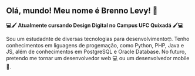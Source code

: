 ## Olá, mundo! Meu nome é Brenno Levy! 👋

**💻🖌 Atualmente cursando Design Digital no Campus UFC Quixadá 🖌💻**

Sou um estudadnte de diversas tecnologias para desenvolvimento🤓. Tenho conhecimentos em liguagens de progemação, como Python, PHP, Java e JS, além de conhecimentos em PostgreSQL e Oracle Database. 
No futuro, pretendo me tornar um desenvolvedor web 💻 ou um desenvolvedor mobile 📱.

<!-- Comentário que só aparece nessa ramificação -->

<!--
**breGarcia66/breGarcia66** is a ✨ _special_ ✨ repository because its `README.md` (this file) appears on your GitHub profile.

Here are some ideas to get you started:

- 🔭 I’m currently working on ...
- 🌱 I’m currently learning ...
- 👯 I’m looking to collaborate on ...
- 🤔 I’m looking for help with ...
- 💬 Ask me about ...
- 📫 How to reach me: ...
- 😄 Pronouns: ...
- ⚡ Fun fact: ...
-->

